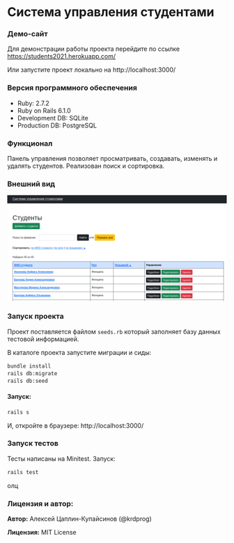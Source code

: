 # Система управления студентами

### Демо-сайт

Для демонстрации работы проекта перейдите по ссылке https://students2021.herokuapp.com/

Или запустите проект локально на http://localhost:3000/

### Версия программного обеспечения

- Ruby: 2.7.2
- Ruby on Rails 6.1.0
- Development DB: SQLite
- Production DB: PostgreSQL

### Функционал

Панель управления позволяет просматривать, создавать, изменять и удалять студентов. Реализован поиск и сортировка.

### Внешний вид

![внешний вид панели](readme/stud_screen.png)

### Запуск проекта

Проект поставляется файлом `seeds.rb` который заполняет базу данных тестовой информацией.

В каталоге проекта запустите миграции и сиды:

```bash
bundle install
rails db:migrate
rails db:seed
```

#### Запуск:

```bash
rails s
```

И, откройте в браузере: http://localhost:3000/

### Запуск тестов

Тесты написаны на Minitest. Запуск:

```bash
rails test
```
олц
### Лицензия и автор:

**Автор:** Алексей Цаплин-Купайсинов (@krdprog)

**Лицензия:** MIT License
